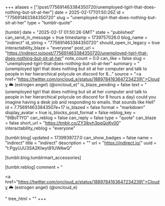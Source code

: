 +++
aliases = ["/post/775691463384350720/unemployed-tgirl-that-does-nothing-but-sit-at-her"]
date = 2025-02-17T01:50:26Z
id = "775691463384350720"
slug = "unemployed-tgirl-that-does-nothing-but-sit-at-her"
type = "tumblr-quote"

[tumblr]
date = "2025-02-17 01:50:26 GMT"
state = "published"
can_send_in_message = true
timestamp = 1739757026.0
blog_name = "indirect"
id_string = "775691463384350720"
should_open_in_legacy = true
interactability_blaze = "everyone"
post_url = "https://indirect.io/post/775691463384350720/unemployed-tgirl-that-does-nothing-but-sit-at-her"
note_count = 0.0
can_like = false
slug = "unemployed-tgirl-that-does-nothing-but-sit-at-her"
summary = "(unemployed tgirl that does nothing but sit at her computer and talk to people in her hierarchical polycule on discord for 8..."
source = "<a href=\"https://twitter.com/oncloud_e/status/1889784163647234239\">Cloudy 🌥️ (estrogen angel) (@oncloud_e)</a>"
is_blaze_pending = false
text = "(unemployed tgirl that does nothing but sit at her computer and talk to people in her hierarchical polycule on discord for 8 hours a day) could you imagine having a desk job and responding to emails. that sounds like Hell"
id = 7.756914633843507e+17
is_blazed = false
format = "markdown"
display_avatar = true
is_blocks_post_format = false
reblog_key = "9tBoT1YO"
can_reblog = false
can_reply = false
type = "quote"
can_blaze = false
short_url = "https://tmblr.co/ZY3jbyh3pqQoKy00"
interactability_reblog = "everyone"

[tumblr.blog]
updated = 1739939727.0
can_show_badges = false
name = "indirect"
title = "indirect"
description = ""
url = "https://indirect.io/"
uuid = "t:PgyUJU3SA2Klwyt81UWAwQ"

[tumblr.blog.tumblrmart_accessories]

[tumblr.reblog]
comment = "<p><a href=\"https://twitter.com/oncloud_e/status/1889784163647234239\">Cloudy 🌥️ (estrogen angel) (@oncloud_e)</a></p>"
tree_html = ""
+++

